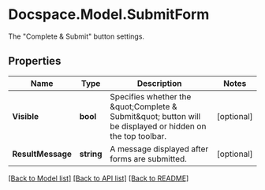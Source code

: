 # Docspace.Model.SubmitForm
The \"Complete & Submit\" button settings.

## Properties

Name | Type | Description | Notes
------------ | ------------- | ------------- | -------------
**Visible** | **bool** | Specifies whether the \&quot;Complete  &amp; Submit\&quot; button will be displayed or hidden on the top toolbar. | [optional] 
**ResultMessage** | **string** | A message displayed after forms are submitted. | [optional] 

[[Back to Model list]](../README.md#documentation-for-models) [[Back to API list]](../README.md#documentation-for-api-endpoints) [[Back to README]](../README.md)

